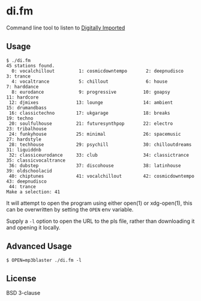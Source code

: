 di.fm
=====

Command line tool to listen to [Digitally Imported][di.fm]

Usage
-----

    $ ./di.fm
    45 stations found.
      0: vocalchillout         1: cosmicdowntempo       2: deepnudisco           3: trance
      4: vocaltrance           5: chillout              6: house                 7: harddance
      8: eurodance             9: progressive          10: goapsy               11: hardcore
     12: djmixes              13: lounge               14: ambient              15: drumandbass
     16: classictechno        17: ukgarage             18: breaks               19: techno
     20: soulfulhouse         21: futuresynthpop       22: electro              23: tribalhouse
     24: funkyhouse           25: minimal              26: spacemusic           27: hardstyle
     28: techhouse            29: psychill             30: chilloutdreams       31: liquiddnb
     32: classiceurodance     33: club                 34: classictrance        35: classicvocaltrance
     36: dubstep              37: discohouse           38: latinhouse           39: oldschoolacid
     40: chiptunes            41: vocalchillout        42: cosmicdowntempo      43: deepnudisco
     44: trance
    Make a selection: 41


It will attempt to open the program using either open(1) or xdg-open(1),
this can be overwritten by setting the `OPEN` env variable.

Supply a `-l` option to open the URL to the pls file, rather than downloading
it and opening it locally.

Advanced Usage
--------------

    $ OPEN=mp3blaster ./di.fm -l


License
-------

BSD 3-clause

[di.fm]: http://di.fm
